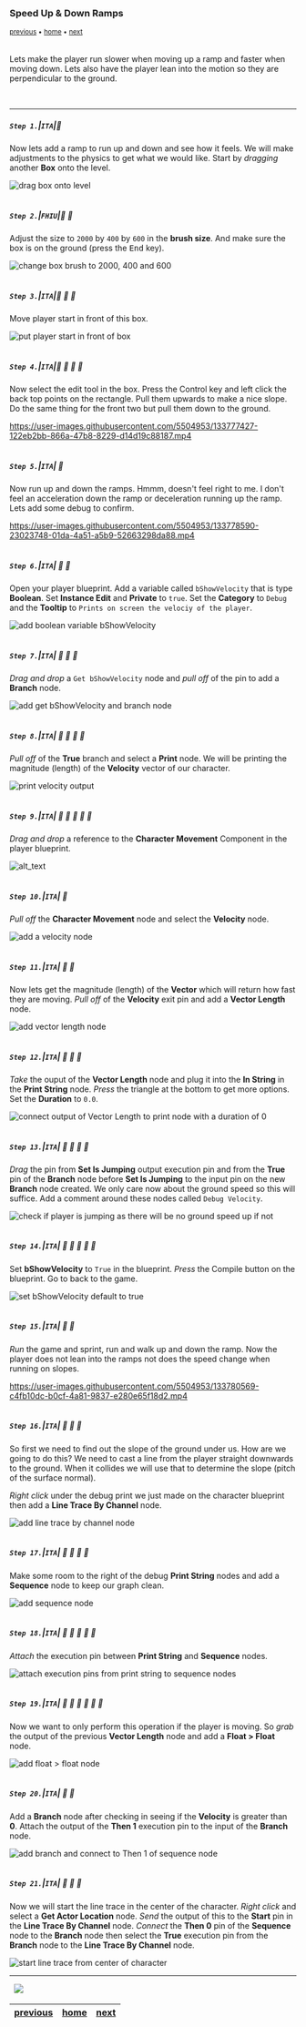 <img src="https://via.placeholder.com/1000x4/45D7CA/45D7CA" alt="drawing" height="4px"/>

### Speed Up & Down Ramps

<sub>[previous](../double-jump-ii/README.md#user-content-double-jump-ii) • [home](../README.md#user-content-ue4-animations) • [next](../ramps-ii/README.md#user-content-speed-up--down-ramps-ii)</sub>

<img src="https://via.placeholder.com/1000x4/45D7CA/45D7CA" alt="drawing" height="4px"/>

Lets make the player run slower when moving up a ramp and faster when moving down.  Lets also have the player lean into the motion so they are perpendicular to the ground.

<br>

---


##### `Step 1.`\|`ITA`|:small_blue_diamond:

Now lets add a ramp to run up and down and see how it feels. We will make adjustments to the physics to get what we would like. Start by *dragging* another **Box** onto the level.

![drag box onto level](images/DragFirstRampIntoRoom.jpg)

<img src="https://via.placeholder.com/500x2/45D7CA/45D7CA" alt="drawing" height="2px" alt = ""/>

##### `Step 2.`\|`FHIU`|:small_blue_diamond: :small_blue_diamond: 

Adjust the size to `2000` by `400` by `600` in the **brush size**. And make sure the box is on the ground (press the <kbd>End</kbd> key).

![change box brush to 2000, 400 and 600](images/ResizeBoxForRamp.jpg)

<img src="https://via.placeholder.com/500x2/45D7CA/45D7CA" alt="drawing" height="2px" alt = ""/>

##### `Step 3.`\|`ITA`|:small_blue_diamond: :small_blue_diamond: :small_blue_diamond:

Move player start in front of this box.

![put player start in front of box](images/image_03.jpg)

<img src="https://via.placeholder.com/500x2/45D7CA/45D7CA" alt="drawing" height="2px" alt = ""/>

##### `Step 4.`\|`ITA`|:small_blue_diamond: :small_blue_diamond: :small_blue_diamond: :small_blue_diamond:

Now select the edit tool in the box. Press the Control key and left click the back top points on the rectangle. Pull them upwards to make a nice slope. Do the same thing for the front two but pull them down to the ground.

https://user-images.githubusercontent.com/5504953/133777427-122eb2bb-866a-47b8-8229-d14d19c88187.mp4

<img src="https://via.placeholder.com/500x2/45D7CA/45D7CA" alt="drawing" height="2px" alt = ""/>

##### `Step 5.`\|`ITA`| :small_orange_diamond:

Now run up and down the ramps. Hmmm, doesn't feel right to me. I don't feel an acceleration down the ramp or deceleration running up the ramp. Lets add some debug to confirm.

https://user-images.githubusercontent.com/5504953/133778590-23023748-01da-4a51-a5b9-52663298da88.mp4


<img src="https://via.placeholder.com/500x2/45D7CA/45D7CA" alt="drawing" height="2px" alt = ""/>

##### `Step 6.`\|`ITA`| :small_orange_diamond: :small_blue_diamond:

Open your player blueprint. Add a variable called `bShowVelocity` that is type **Boolean**. Set **Instance Edit** and **Private** to `true`. Set the **Category** to `Debug` and the **Tooltip** to `Prints on screen the velociy of the player`.

![add boolean variable bShowVelocity](images/AddShowVelocityPrint.jpg)

<img src="https://via.placeholder.com/500x2/45D7CA/45D7CA" alt="drawing" height="2px" alt = ""/>

##### `Step 7.`\|`ITA`| :small_orange_diamond: :small_blue_diamond: :small_blue_diamond:

*Drag and drop* a `Get bShowVelocity` node and *pull off* of the pin to add a **Branch** node.

![add get bShowVelocity and branch node](images/AddBranchToVelocity.jpg)

<img src="https://via.placeholder.com/500x2/45D7CA/45D7CA" alt="drawing" height="2px" alt = ""/>

##### `Step 8.`\|`ITA`| :small_orange_diamond: :small_blue_diamond: :small_blue_diamond: :small_blue_diamond:

*Pull off* of the **True** branch and select a **Print** node. We will be printing the magnitude (length) of the **Velocity** vector of our character.

![print velocity output](images/BranchTrueToPrint.jpg)

<img src="https://via.placeholder.com/500x2/45D7CA/45D7CA" alt="drawing" height="2px" alt = ""/>

##### `Step 9.`\|`ITA`| :small_orange_diamond: :small_blue_diamond: :small_blue_diamond: :small_blue_diamond: :small_blue_diamond:

*Drag and drop* a reference to the **Character Movement** Component in the player blueprint.

![alt_text](images/GetReferenceForCharacterMovement.jpg)

<img src="https://via.placeholder.com/500x2/45D7CA/45D7CA" alt="drawing" height="2px" alt = ""/>

##### `Step 10.`\|`ITA`| :large_blue_diamond:

*Pull off* the **Character Movement** node and select the **Velocity** node.

![add a velocity node](images/GetVelocityNode.jpg)

<img src="https://via.placeholder.com/500x2/45D7CA/45D7CA" alt="drawing" height="2px" alt = ""/>

##### `Step 11.`\|`ITA`| :large_blue_diamond: :small_blue_diamond: 

Now lets get the magnitude (length) of the **Vector** which will return how fast they are moving. *Pull off* of the **Velocity** exit pin and add a **Vector Length** node.

![add vector length node](images/VectorOutputGetLength.jpg)

<img src="https://via.placeholder.com/500x2/45D7CA/45D7CA" alt="drawing" height="2px" alt = ""/>


##### `Step 12.`\|`ITA`| :large_blue_diamond: :small_blue_diamond: :small_blue_diamond: 

*Take* the ouput of the **Vector Length** node and plug it into the **In String** in the **Print String** node. *Press* the triangle at the bottom to get more options. Set the **Duration** to `0.0`.

![connect output of Vector Length to print node with a duration of 0](images/PrintVelocityLength.jpg)

<img src="https://via.placeholder.com/500x2/45D7CA/45D7CA" alt="drawing" height="2px" alt = ""/>

##### `Step 13.`\|`ITA`| :large_blue_diamond: :small_blue_diamond: :small_blue_diamond:  :small_blue_diamond: 

*Drag* the pin from **Set Is Jumping** output execution pin and from the **True** pin of the **Branch** node before **Set Is Jumping** to the input pin on the new **Branch** node created. We only care now about the ground speed so this will suffice. Add a comment around these nodes called `Debug Velocity`.

![check if player is jumping as there will be no ground speed up if not](images/DebugVelocityCommentConnectExecPin.jpg)

<img src="https://via.placeholder.com/500x2/45D7CA/45D7CA" alt="drawing" height="2px" alt = ""/>

##### `Step 14.`\|`ITA`| :large_blue_diamond: :small_blue_diamond: :small_blue_diamond: :small_blue_diamond:  :small_blue_diamond: 

Set **bShowVelocity** to `True` in the blueprint. *Press* the <kbe>Compile</kbd> button on the blueprint. Go to back to the game.

![set bShowVelocity default to true](images/ShowCharacterVelocity.jpg)

<img src="https://via.placeholder.com/500x2/45D7CA/45D7CA" alt="drawing" height="2px" alt = ""/>

##### `Step 15.`\|`ITA`| :large_blue_diamond: :small_orange_diamond: 

*Run* the game and sprint, run and walk up and down the ramp. Now the player does not lean into the ramps not does the speed change when running on slopes.

https://user-images.githubusercontent.com/5504953/133780569-c4fb10dc-b0cf-4a81-9837-e280e65f18d2.mp4

<img src="https://via.placeholder.com/500x2/45D7CA/45D7CA" alt="drawing" height="2px" alt = ""/>

##### `Step 16.`\|`ITA`| :large_blue_diamond: :small_orange_diamond:   :small_blue_diamond: 

So first we need to find out the slope of the ground under us. How are we going to do this? We need to cast a line from the player straight downwards to the ground. When it collides we will use that to determine the slope (pitch of the surface normal). 

*Right click* under the debug print we just made on the character blueprint then add a **Line Trace By Channel** node.

![add line trace by channel node](images/LineByTraceChannel.jpg)

<img src="https://via.placeholder.com/500x2/45D7CA/45D7CA" alt="drawing" height="2px" alt = ""/>

##### `Step 17.`\|`ITA`| :large_blue_diamond: :small_orange_diamond: :small_blue_diamond: :small_blue_diamond:

Make some room to the right of the debug **Print String** nodes and add a **Sequence** node to keep our graph clean.

![add sequence node](images/SequenceBetweenNodes.jpg)

<img src="https://via.placeholder.com/500x2/45D7CA/45D7CA" alt="drawing" height="2px" alt = ""/>

##### `Step 18.`\|`ITA`| :large_blue_diamond: :small_orange_diamond: :small_blue_diamond: :small_blue_diamond: :small_blue_diamond:

*Attach* the execution pin between **Print String** and **Sequence** nodes.

![attach execution pins from print string to sequence nodes](images/HighjackExecutionPinToSequence.jpg)

<img src="https://via.placeholder.com/500x2/45D7CA/45D7CA" alt="drawing" height="2px" alt = ""/>

##### `Step 19.`\|`ITA`| :large_blue_diamond: :small_orange_diamond: :small_blue_diamond: :small_blue_diamond: :small_blue_diamond: :small_blue_diamond:

Now we want to only perform this operation if the player is moving. So *grab* the output of the previous **Vector Length** node and add a **Float > Float** node.

![add float > float node](images/OnlyIfPlayerIsMoving.jpg)

<img src="https://via.placeholder.com/500x2/45D7CA/45D7CA" alt="drawing" height="2px" alt = ""/>

##### `Step 20.`\|`ITA`| :large_blue_diamond: :large_blue_diamond:

Add a **Branch** node after checking in seeing if the **Velocity** is greater than **0**. Attach the output of the **Then 1** execution pin to the input of the **Branch** node.

![add branch and connect to Then 1 of sequence node](images/BranchAfterThenOneBeforeLineTrace.jpg)

<img src="https://via.placeholder.com/500x2/45D7CA/45D7CA" alt="drawing" height="2px" alt = ""/>

##### `Step 21.`\|`ITA`| :large_blue_diamond: :large_blue_diamond: :small_blue_diamond:

Now we will start the line trace in the center of the character. *Right click* and select a **Get Actor Location** node. *Send* the output of this to the **Start** pin in the **Line Trace By Channel** node. *Connect* the **Then 0** pin of the **Sequence** node to the **Branch** node then select the **True** execution pin from the **Branch** node to the **Line Trace By Channel** node.

![start line trace from center of character](images/StartLineTraceFromCenterOfCharacter.jpg)

___


<img src="https://via.placeholder.com/1000x4/dba81a/dba81a" alt="drawing" height="4px" alt = ""/>

<img src="https://via.placeholder.com/1000x100/45D7CA/000000/?text=Next Up - Speed Up / Down Ramps II">

<img src="https://via.placeholder.com/1000x4/dba81a/dba81a" alt="drawing" height="4px" alt = ""/>

| [previous](../double-jump-ii/README.md#user-content-double-jump-ii)| [home](../README.md#user-content-ue4-animations) | [next](../ramps-ii/README.md#user-content-speed-up--down-ramps-ii)|
|---|---|---|
